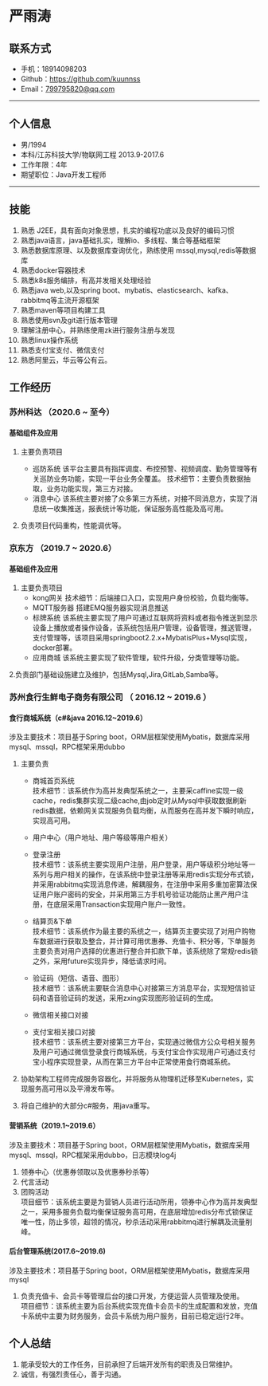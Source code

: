 # 严雨涛

## 联系方式
- 手机：18914098203 
- Github：https://github.com/kuunnss
- Email：799795820@qq.com


---

## 个人信息

 - 男/1994 
 - 本科/江苏科技大学/物联网工程 2013.9-2017.6
 - 工作年限：4年
 - 期望职位：Java开发工程师

---

## 技能
1.  熟悉 J2EE，具有面向对象思想，扎实的编程功底以及良好的编码习惯
2.  熟悉java语言，java基础扎实，理解io、多线程、集合等基础框架
3.  熟悉数据库原理、以及数据库查询优化，熟练使用 mssql,mysql,redis等数据库
4.  熟悉docker容器技术
5.  熟悉k8s服务编排，有高并发相关处理经验
6.  熟悉java web,以及spring boot、mybatis、elasticsearch、kafka、rabbitmq等主流开源框架
7.  熟悉maven等项目构建工具
8.  熟悉使用svn及git进行版本管理
9.  理解注册中心，并熟练使用zk进行服务注册与发现
10. 熟悉linux操作系统
11. 熟悉支付宝支付、微信支付
12. 熟悉阿里云，华云等公有云。

## 工作经历

### 苏州科达 （2020.6 ~ 至今）
#### 基础组件及应用
1. 主要负责项目
   - 巡防系统
     该平台主要具有指挥调度、布控预警、视频调度、勤务管理等有关巡防业务功能，实现一平台业务全覆盖。
     技术细节：主要负责数据抽取，业务功能实现，第三方对接。
   - 消息中心
     该系统主要对接了众多第三方系统，对接不同消息方，实现了消息统一收集推送，报表统计等功能，保证服务高性能及高可用。
     
2. 负责项目代码重构，性能调优等。

### 京东方 （2019.7 ~ 2020.6）
#### 基础组件及应用
1. 主要负责项目
   - kong网关 
     技术细节：后端接口入口，实现用户身份校验，负载均衡等。
   - MQTT服务器
     搭建EMQ服务器实现消息推送
   - 标牌系统
     该系统主要实现了用户可通过互联网将资料或者指令推送到显示设备上播放或者操作设备，该系统包括用户管理，设备管理，推送管理，支付管理等，该项目采用springboot2.2.x+MybatisPlus+Mysql实现，docker部署。
   - 应用商城
     该系统主要实现了软件管理，软件升级，分类管理等功能。
     
2.负责部门基础设施建立及维护，包括Mysql,Jira,GitLab,Samba等。

### 苏州食行生鲜电子商务有限公司 （ 2016.12 ~ 2019.6 ）

#### 食行商城系统（c#&java 2016.12~2019.6）

涉及主要技术：项目基于Spring boot，ORM层框架使用Mybatis，数据库采用mysql、mssql，RPC框架采用dubbo
1. 主要负责
   - 商城首页系统   
     技术细节：该系统作为高并发典型系统之一，主要采caffine实现一级cache，redis集群实现二级cache,由job定时从Mysql中获取数据刷新redis数据，依赖网关实现服务负载均衡，从而服务在高并发下瞬时响应，实现高可用。
     
   - 用户中心（用户地址、用户等级等用户相关）
   - 登录注册  
     技术细节：该系统主要实现用户注册，用户登录，用户等级积分地址等一系列与用户相关的操作，在该系统中登录注册等采用redis实现分布式锁，并采用rabbitmq实现消息传递，解耦服务，在注册中采用多重加密算法保证用户账户密码的安全，并采用第三方手机号验证功能防止黑产用户注册，在底层采用Transaction实现用户账户一致性。
     
   - 结算页&下单  
     技术细节：该系统作为最主要的系统之一，结算页主要实现了对用户购物车数据进行获取及整合，并计算可用优惠券、充值卡、积分等，下单服务主要负责对用户选择的优惠进行整合并扣款下单，该系统除了常规redis锁之外，采用future实现异步，降低请求时间。
     
   - 验证码（短信、语音、图形）  
     技术细节：该系统主要联合消息中心对接第三方消息平台，实现短信验证码和语音验证码的发送，采用zxing实现图形验证码的生成。
     
   - 微信相关接口对接  
   - 支付宝相关接口对接  
     技术细节：该系统主要对接第三方平台，实现通过微信方公众号相关服务及用户可通过微信登录食行商城系统，与支付宝合作实现用户可通过支付宝小程序实现登录，从而在第三方平台中正常使用食行商城系统。
     
2. 协助架构工程师完成服务容器化，并将服务从物理机迁移至Kubernetes，实现服务高可用以及平滑发布等。
3. 将自己维护的大部分c#服务，用java重写。

#### 营销系统（2019.1~2019.6）
涉及主要技术：项目基于Spring boot，ORM层框架使用Mybatis，数据库采用mysql、mssql，RPC框架采用dubbo，日志模块log4j
1. 领券中心（优惠券领取以及优惠券秒杀等）
2. 代言活动
3. 团购活动  
  项目细节：该系统主要是为营销人员进行活动所用，领券中心作为高并发典型之一，采用多服务负载均衡保证服务高可用，在底层增加redis分布式锁保证唯一性，防止多领，超领的情况，秒杀活动采用rabbitmq进行解耦及流量削峰。

#### 后台管理系统(2017.6~2019.6)  
涉及主要技术：项目基于Spring boot，ORM层框架使用Mybatis，数据库采用mysql
1. 负责充值卡、会员卡等管理后台的接口开发，方便运营人员管理及使用。  
   项目细节：该系统主要为后台系统实现充值卡会员卡的生成配置和发放，充值卡系统中主要为财务服务，会员卡系统为用户服务，目前已稳定运行2年。

## 个人总结
 1. 能承受较大的工作任务，目前承担了后端开发所有的职责及日常维护。
 2. 诚信，有强烈责任心，善于沟通。

